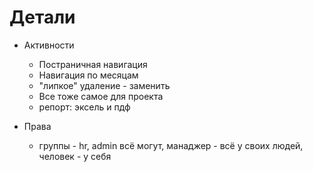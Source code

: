 # Детали #

  * Активности
    * Постраничная навигация
    * Навигация по месяцам
    * "липкое" удаление - заменить
    * Все тоже самое для проекта
    * репорт: эксель и пдф

  * Права
    * группы - hr, admin всё могут, манаджер - всё у своих людей, человек - у себя
